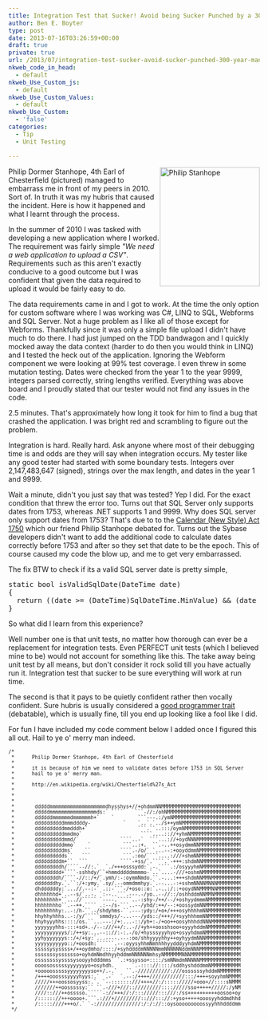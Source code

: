 ```yaml
---
title: Integration Test that Sucker! Avoid being Sucker Punched by a 300 year old Man.
author: Ben E. Boyter
type: post
date: 2013-07-16T03:26:59+00:00
draft: true
private: true
url: /2013/07/integration-test-sucker-avoid-sucker-punched-300-year-man/
nkweb_code_in_head:
  - default
nkweb_Use_Custom_js:
  - default
nkweb_Use_Custom_Values:
  - default
nkweb_Use_Custom:
  - 'false'
categories:
  - Tip
  - Unit Testing

---
```

[<img class="alignnone size-full wp-image-674" style="float: right;" src="http://www.boyter.org/wp-content/uploads/2013/07/200px-Philip_Stanhope_4th_Earl_of_Chesterfield.png" alt="Philip Stanhope" width="200" height="239" />][1]

Philip Dormer Stanhope, 4th Earl of Chesterfield (pictured) managed to embarrass me in front of my peers in 2010. Sort of. In truth it was my hubris that caused the incident. Here is how it happened and what I learnt through the process.

In the summer of 2010 I was tasked with developing a new application where I worked. The requirement was fairly simple _"We need a web application to upload a CSV"_. Requirements such as this aren't exactly conducive to a good outcome but I was confident that given the data required to upload it would be fairly easy to do.

The data requirements came in and I got to work. At the time the only option for custom software where I was working was C#, LINQ to SQL, Webforms and SQL Server. Not a huge problem as I like all of those except for Webforms. Thankfully since it was only a simple file upload I didn't have much to do there. I had just jumped on the TDD bandwagon and I quickly mocked away the data context (harder to do then you would think in LINQ) and I tested the heck out of the application. Ignoring the Webform component we were looking at 99% test coverage. I even threw in some mutation testing. Dates were checked from the year 1 to the year 9999, integers parsed correctly, string lengths verified. Everything was above board and I proudly stated that our tester would not find any issues in the code.

2.5 minutes. That's approximately how long it took for him to find a bug that crashed the application. I was bright red and scrambling to figure out the problem.

Integration is hard. Really hard. Ask anyone where most of their debugging time is and odds are they will say when integration occurs. My tester like any good tester had started with some boundary tests. Integers over 2,147,483,647 (signed), strings over the max length, and dates in the year 1 and 9999.

Wait a minute, didn't you just say that was tested? Yep I did. For the exact condition that threw the error too. Turns out that SQL Server only supports dates from 1753, whereas .NET supports 1 and 9999. Why does SQL server only support dates from 1753? That's due to to the [Calendar (New Style) Act 1750][2] which our friend Philip Stanhope debated for. Turns out the Sybase developers didn't want to add the additional code to calculate dates correctly before 1753 and after so they set that date to be the epoch. This of course caused my code the blow up, and me to get very embarrassed.

The fix BTW to check if its a valid SQL server date is pretty simple,

<pre>static bool isValidSqlDate(DateTime date)
{
  return ((date &gt;= (DateTime)SqlDateTime.MinValue) && (date &lt;= (DateTime)SqlDateTime.MaxValue));
}</pre>

So what did I learn from this experience?

Well number one is that unit tests, no matter how thorough can ever be a replacement for integration tests. Even PERFECT unit tests (which I believed mine to be) would not account for something like this. The take away being unit test by all means, but don't consider it rock solid till you have actually run it. Integration test that sucker to be sure everything will work at run time.

The second is that it pays to be quietly confident rather then vocally confident. Sure hubris is usually considered a [good programmer trait][3] (debatable), which is usually fine, till you end up looking like a fool like I did.

For fun I have included my code comment below I added once I figured this all out. Hail to ye o' merry man indeed.
  
<small></small>

<pre style="font-size: 0.7em;">/*
 *      Philip Dormer Stanhope, 4th Earl of Chesterfield
 *      
 *      it is because of him we need to validate dates before 1753 in SQL Server
 *      hail to ye o' merry man.
 * 
 *      http://en.wikipedia.org/wiki/Chesterfield%27s_Act
 *      
 *      
 * 
 *       dddddmmmmmmmmmmmmmmmmmmmdhysshys+//+ohdmmNNMMMMMMMMMMMMMMMMMMMMMMMMMMM
 *       dddddmmmmmmmmmmmmmmmmds:` ````    ```-//:/ohNMMMMMMMMMMMMMMMMMMMMMMMMM
 *       ddddddmmmmmmdmmmmmmh+`    `        ```---.:/ymNMMMMMMMMMMMMMMMMMMMMMMM
 *       ddddddddddmmmddddy-           `    `..`.`../s++ymNMMMMMMMMMMMMMMMMMMMM
 *       ddddddddddmmdddh+`                 ```.``..:::/oymNMMMMMMMMMMMMMMMMMMM
 *       ddddddddddmmdmo`                    ````....:://+yhmNMMMMMMMMMMMMMMMMM
 *       ddddddddddmmd/`              ````..-`  ```...://+oydNNNMMMMMMMMMMMMMMM
 *       ddddddddddmmo`    `           ```..:+.  ``.-..++osydmmNNMMMMMMMMMMMMMM
 *       ddddddddddms`    ``          ````.-/o/` `...--:+ooyddmmNMMMMMMMMMMMMMM
 *       dddddddddds``   ```           ```.:oo/````....:///+shmNNMMMMMMMMMMMMMM
 *       dddddddddm+``  ```           ````-+ss/`.````.`-+++:shdmNNMMMMMMMMMMMMM
 *       dddddddddh/````--//:.`  `./+++osssydd:`.-.````.:/osyyyhmNMMMMMMMMMMMMM
 *       ddddddddd+````-sshhdy/``+hmmdddddmmmmo-`..`....-///+oshmNMMMMMMMMMMMMM
 *       ddddddddh/````-//::/+/`.ymh/:-:oymmNmdo.``.-...:+++shdmNNMMNMMMMMMMMMM
 *       dddddddhy.`.``:/+:ymy.`.sy/.--ommdmmhyy.`.--...-:+sshmNNNNMNNNMMMMMMMM
 *       dhddddddy:`...//.--:-` .::-```-/+oso::o:`.-..:/::+ooydNNMMMMNNMMMMMMMM
 *       dhhhhhhd+`..--s/`..-. `:--..```.---.-/yo..--//::/oshhddmNNMMNMMMMMMMMM
 *       hhhhhhhh+``...//````` `----.`````..-:shy-/++/--/+oshyydmmmNMMMMMMMMMMM
 *       hhhhhhhho``.--++.```` .:--/s-```..--/yhd/:++/--:+oossydmNNMMMMMMMMMMMM
 *       hhhhhhhhy:..-:/h-``.-/shdyhms-``.---:ydy:/+o+/+++osyhhhhmNNMMMMMMMMMMM
 *       hhyhhyhhhs..-:/y/`````smmdys/-...---/yds::/+++//+syyhhhmmNNMMMMMMMMMMM
 *       hhyhyyyhhs::::/os.``...---:/+:...-::/yh+:-/+oo++oosyhhhddNNNMMMMMMMMMM
 *       yyyyyyyhhs-:::+sd+.-/--:///++/:..-//+yh++oosshsoo+oyyyhddmNMMMMMNMMMMM
 *       yyyyyyyyyys/:/++sy:...--:://:-:.-/o/+hysssyyyhyo+osyyhdmmNMMMMMMMMMMMM
 *       yyhyyyyyyys::/+/+sy:`...----.---:oo/shhyyyyhhy++oyhyydmNNNMMMMMMMMMMMM
 *       yyyyyyyyyyo::/+oosdh:``````.--:oyysyhhmNmhhhhyydddyyhdmNMMMMMMMMMMMMMM
 *       sssssysyssss+/++oydmho/::::/+syhddddmNNNNNmmNNNNNNddmNNNMMMMMMMMMMMMMM
 *       sssssssysssssso+oyhdmNmdhhyyhddmmNNNNNNmhsyNMMMMMMNNNMMMMMMMMMMMMMMMMM
 *       osssssssyssssysooyyhdddmms` `.:+ssysso+::::/smNNmdmNNNNNMMMMMMMMMMMMMM
 *       oooososssssyyyyyyyo+osyhdh.      `.-:::://::::/sddhyshdddmmNMMMMMMMMMM
 *       +ooooosssssyyyyyyyyso++/.-.`   ``.-///////////:///ossssssyhddmNMMMMMMM
 *       /++++ooosssyyyyhyys:.`  .-`  `.--:/++++////////////:::/++++soyyhmNMMMM
 *       /////+++oossosyyss:.`. `--:::::::///++++//:/::::://///+ooo+//::::sNMMM
 *       ///////++oosssssy:`` ``.-///+///:://///////:::://///sso+++++/////:/yNM
 *       ////::///++osssso.`````-://+++//:/::://///:::///:/ss++++++++++oosoo+oy
 *       /:::::://+++oooo+.```.:///+/////////::///::://:+yso+++++ooosyyhddmdhhd
 *       /:::::////+++o/.` `-:///////////////:/:/://::oysooooooooossyyhhhddddmm
 */</pre>

&nbsp;

 [1]: https://en.wikipedia.org/wiki/Philip_Stanhope%2C_4th_Earl_of_Chesterfield
 [2]: https://en.wikipedia.org/wiki/Chesterfield%27s_Act
 [3]: http://stackoverflow.com/questions/3374969/what-is-the-secret-behind-being-a-good-software-developer